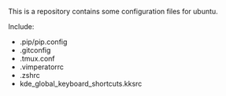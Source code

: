 This is a repository contains some configuration files for ubuntu.

  Include:
  * .pip/pip.config
  * .gitconfig
  * .tmux.conf
  * .vimperatorrc
  * .zshrc
  * kde_global_keyboard_shortcuts.kksrc
